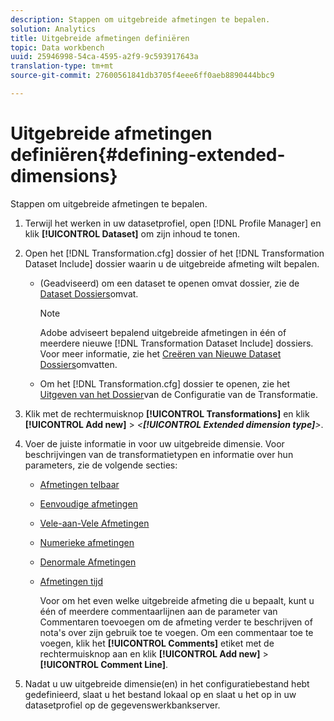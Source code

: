 ```yaml
---
description: Stappen om uitgebreide afmetingen te bepalen.
solution: Analytics
title: Uitgebreide afmetingen definiëren
topic: Data workbench
uuid: 25946998-54ca-4595-a2f9-9c593917643a
translation-type: tm+mt
source-git-commit: 27600561841db3705f4eee6ff0aeb8890444bbc9

---
```



# Uitgebreide afmetingen definiëren{#defining-extended-dimensions}

Stappen om uitgebreide afmetingen te bepalen.

1. Terwijl het werken in uw datasetprofiel, open [!DNL Profile Manager] en klik **[!UICONTROL Dataset]** om zijn inhoud te tonen.
1. Open het [!DNL Transformation.cfg] dossier of het [!DNL Transformation Dataset Include] dossier waarin u de uitgebreide afmeting wilt bepalen.

   * (Geadviseerd) om een dataset te openen omvat dossier, zie de [Dataset Dossiers](../../../home/c-dataset-const-proc/c-dataset-inc-files/c-abt-dataset-inc-files.md)omvat.

      >[!NOTE]
      >
      >Adobe adviseert bepalend uitgebreide afmetingen in één of meerdere nieuwe [!DNL Transformation Dataset Include] dossiers. Voor meer informatie, zie het [Creëren van Nieuwe Dataset Dossiers](../../../home/c-dataset-const-proc/c-dataset-inc-files/c-work-dataset-inc-files/t-create-new-dataset-inc-files.md#task-b29f30605c374a6ca747ac843337b06e)omvatten.

   * Om het [!DNL Transformation.cfg] dossier te openen, zie het [Uitgeven van het Dossier](../../../home/c-dataset-const-proc/c-trans-config-file/t-edit-trans-config-file.md#task-cfef4142c1bf4437a669d1fdc75cabbc)van de Configuratie van de Transformatie.

1. Klik met de rechtermuisknop **[!UICONTROL Transformations]** en klik **[!UICONTROL Add new]** > *&lt;**[!UICONTROL Extended dimension type]**>*.
1. Voer de juiste informatie in voor uw uitgebreide dimensie. Voor beschrijvingen van de transformatietypen en informatie over hun parameters, zie de volgende secties:

   * [Afmetingen telbaar](../../../home/c-dataset-const-proc/c-ex-dim/c-types-ex-dim/c-count-dim.md#concept-f28b633419494e7bbc510012dbfcc6f8)
   * [Eenvoudige afmetingen](../../../home/c-dataset-const-proc/c-ex-dim/c-types-ex-dim/c-simple-dim.md#concept-c1d804dac4094489afe61560d2908181)
   * [Vele-aan-Vele Afmetingen](../../../home/c-dataset-const-proc/c-ex-dim/c-types-ex-dim/c-many-dim.md#concept-5ed3cca8b2194d4f96134f6238040998)
   * [Numerieke afmetingen](../../../home/c-dataset-const-proc/c-ex-dim/c-types-ex-dim/c-num-dim.md#concept-8513b9afaff447c8b334410b565b91ed)
   * [Denormale Afmetingen](../../../home/c-dataset-const-proc/c-ex-dim/c-types-ex-dim/c-denormal-dim.md#concept-54a2600b8ee748b7acff405daccf3489)
   * [Afmetingen tijd](../../../home/c-dataset-const-proc/c-ex-dim/c-types-ex-dim/c-time-dim.md#concept-1e4eeb8d33964bb2a8d5768d6439df67)

      Voor om het even welke uitgebreide afmeting die u bepaalt, kunt u één of meerdere commentaarlijnen aan de parameter van Commentaren toevoegen om de afmeting verder te beschrijven of nota&#39;s over zijn gebruik toe te voegen. Om een commentaar toe te voegen, klik het **[!UICONTROL Comments]** etiket met de rechtermuisknop aan en klik **[!UICONTROL Add new]** > **[!UICONTROL Comment Line]**.

1. Nadat u uw uitgebreide dimensie(en) in het configuratiebestand hebt gedefinieerd, slaat u het bestand lokaal op en slaat u het op in uw datasetprofiel op de gegevenswerkbankserver.
